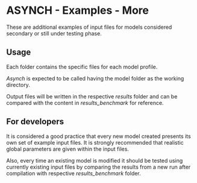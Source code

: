 # ASYNCH - Examples - More

These are additional examples of input files for models considered secondary or still under testing phase.

## Usage

Each folder contains the specific files for each model profile.

*Asynch* is expected to be called having the model folder as the working directory.

Output files will be written in the respective *results* folder and can be compared with the content in *results\_benchmark* for reference.

## For developers

It is considered a good practice that every new model created presents its own set of example input files. It is strongly recommended that realistic global parameters are given within the input files.

Also, every time an existing model is modified it should be tested using currently existing input files by comparing the results from a new run after compilation with respective *results\_benchmark* folder.